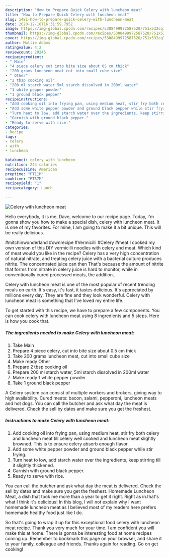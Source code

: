 ```yaml
---
description: "How to Prepare Quick Celery with luncheon meat"
title: "How to Prepare Quick Celery with luncheon meat"
slug: 1481-how-to-prepare-quick-celery-with-luncheon-meat
date: 2020-12-18T16:31:59.795Z
image: https://img-global.cpcdn.com/recipes/5308499972587520/751x532cq70/celery-with-luncheon-meat-recipe-main-photo.jpg
thumbnail: https://img-global.cpcdn.com/recipes/5308499972587520/751x532cq70/celery-with-luncheon-meat-recipe-main-photo.jpg
cover: https://img-global.cpcdn.com/recipes/5308499972587520/751x532cq70/celery-with-luncheon-meat-recipe-main-photo.jpg
author: Mollie Adams
ratingvalue: 4.2
reviewcount: 29246
recipeingredient:
- " Main"
- "4 piece celery cut into bite size about 05 cm thick"
- "200 grams luncheon meat cut into small cube size"
- " Other"
- "2 tbsp cooking oil"
- "200 ml starch water 5ml starch dissolved in 200ml water"
- "1 white pepper powder"
- "1 ground black pepper"
recipeinstructions:
- "Add cooking oil into frying pan, using medium heat, stir fry both celery and luncheon meat till celery well cooked and luncheon meat slightly browned. This is to ensure celery absorb enough flavor."
- "Add some white pepper powder and ground black pepper while stir frying."
- "Turn heat to low, add starch water over the ingredients, keep stirring till it slightly thickened."
- "Garnish with ground black pepper."
- "Ready to serve with rice."
categories:
- Recipe
tags:
- celery
- with
- luncheon

katakunci: celery with luncheon 
nutrition: 244 calories
recipecuisine: American
preptime: "PT11M"
cooktime: "PT57M"
recipeyield: "1"
recipecategory: Lunch

---
```



![Celery with luncheon meat](https://img-global.cpcdn.com/recipes/5308499972587520/751x532cq70/celery-with-luncheon-meat-recipe-main-photo.jpg)

Hello everybody, it is me, Dave, welcome to our recipe page. Today, I'm gonna show you how to make a special dish, celery with luncheon meat. It is one of my favorites. For mine, I am going to make it a bit unique. This will be really delicious.

#mitchinwonderland #ownrecipe #Vermicilli #Celery #meat I cooked my own version of this DIY vermicilli noodles with celery and meat. Which kind of meat would you like in the recipe? Celery has a very high concentration of natural nitrate, and treating celery juice with a bacterial culture produces nitrite. The concentrated juice can then That&#39;s because the amount of nitrite that forms from nitrate in celery juice is hard to monitor, while in conventionally cured processed meats, the addition..

Celery with luncheon meat is one of the most popular of recent trending meals on earth. It's easy, it's fast, it tastes delicious. It's appreciated by millions every day. They are fine and they look wonderful. Celery with luncheon meat is something that I've loved my entire life.


To get started with this recipe, we have to prepare a few components. You can cook celery with luncheon meat using 8 ingredients and 5 steps. Here is how you cook that.

<!--inarticleads1-->

##### The ingredients needed to make Celery with luncheon meat:

1. Take  Main
1. Prepare 4 piece celery, cut into bite size about 0.5 cm thick
1. Take 200 grams luncheon meat, cut into small cube size
1. Make ready  Other
1. Prepare 2 tbsp cooking oil
1. Prepare 200 ml starch water, 5ml starch dissolved in 200ml water
1. Make ready 1 white pepper powder
1. Take 1 ground black pepper


A Celery system can consist of multiple workers and brokers, giving way to high availability. Cured meats: bacon, salami, pepperoni, luncheon meats and hot dogs. You can call the butcher and ask what day the meat is delivered. Check the sell by dates and make sure you get the freshest. 

<!--inarticleads2-->

##### Instructions to make Celery with luncheon meat:

1. Add cooking oil into frying pan, using medium heat, stir fry both celery and luncheon meat till celery well cooked and luncheon meat slightly browned. This is to ensure celery absorb enough flavor.
1. Add some white pepper powder and ground black pepper while stir frying.
1. Turn heat to low, add starch water over the ingredients, keep stirring till it slightly thickened.
1. Garnish with ground black pepper.
1. Ready to serve with rice.


You can call the butcher and ask what day the meat is delivered. Check the sell by dates and make sure you get the freshest. Homemade Luncheon Meat, a dish that took me more than a year to get it right. Right as in.that&#39;s what I think it&#39;s delicious! In this blog, I will not explain why I want homemade luncheon meat as I believed most of my readers here prefers homemade healthy food just like I do. 

So that's going to wrap it up for this exceptional food celery with luncheon meat recipe. Thank you very much for your time. I am confident you will make this at home. There is gonna be interesting food at home recipes coming up. Remember to bookmark this page on your browser, and share it to your family, colleague and friends. Thanks again for reading. Go on get cooking!

